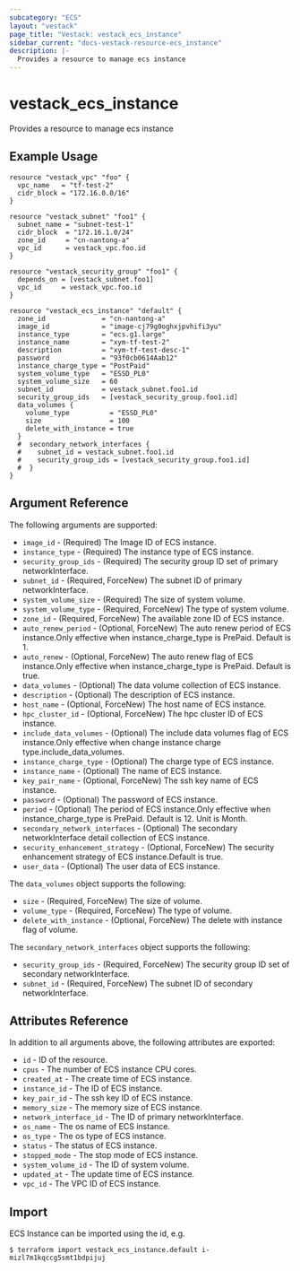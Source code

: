 ```yaml
---
subcategory: "ECS"
layout: "vestack"
page_title: "Vestack: vestack_ecs_instance"
sidebar_current: "docs-vestack-resource-ecs_instance"
description: |-
  Provides a resource to manage ecs instance
---
```

# vestack_ecs_instance
Provides a resource to manage ecs instance
## Example Usage
```hcl
resource "vestack_vpc" "foo" {
  vpc_name   = "tf-test-2"
  cidr_block = "172.16.0.0/16"
}

resource "vestack_subnet" "foo1" {
  subnet_name = "subnet-test-1"
  cidr_block  = "172.16.1.0/24"
  zone_id     = "cn-nantong-a"
  vpc_id      = vestack_vpc.foo.id
}

resource "vestack_security_group" "foo1" {
  depends_on = [vestack_subnet.foo1]
  vpc_id     = vestack_vpc.foo.id
}

resource "vestack_ecs_instance" "default" {
  zone_id              = "cn-nantong-a"
  image_id             = "image-cj79g0oghxjpvhifi3yu"
  instance_type        = "ecs.g1.large"
  instance_name        = "xym-tf-test-2"
  description          = "xym-tf-test-desc-1"
  password             = "93f0cb0614Aab12"
  instance_charge_type = "PostPaid"
  system_volume_type   = "ESSD_PL0"
  system_volume_size   = 60
  subnet_id            = vestack_subnet.foo1.id
  security_group_ids   = [vestack_security_group.foo1.id]
  data_volumes {
    volume_type          = "ESSD_PL0"
    size                 = 100
    delete_with_instance = true
  }
  #  secondary_network_interfaces {
  #    subnet_id = vestack_subnet.foo1.id
  #    security_group_ids = [vestack_security_group.foo1.id]
  #  }
}
```
## Argument Reference
The following arguments are supported:
* `image_id` - (Required) The Image ID of ECS instance.
* `instance_type` - (Required) The instance type of ECS instance.
* `security_group_ids` - (Required) The security group ID set of primary networkInterface.
* `subnet_id` - (Required, ForceNew) The subnet ID of primary networkInterface.
* `system_volume_size` - (Required) The size of system volume.
* `system_volume_type` - (Required, ForceNew) The type of system volume.
* `zone_id` - (Required, ForceNew) The available zone ID of ECS instance.
* `auto_renew_period` - (Optional, ForceNew) The auto renew period of ECS instance.Only effective when instance_charge_type is PrePaid. Default is 1.
* `auto_renew` - (Optional, ForceNew) The auto renew flag of ECS instance.Only effective when instance_charge_type is PrePaid. Default is true.
* `data_volumes` - (Optional) The data volume collection of  ECS instance.
* `description` - (Optional) The description of ECS instance.
* `host_name` - (Optional, ForceNew) The host name of ECS instance.
* `hpc_cluster_id` - (Optional, ForceNew) The hpc cluster ID of ECS instance.
* `include_data_volumes` - (Optional) The include data volumes flag of ECS instance.Only effective when change instance charge type.include_data_volumes.
* `instance_charge_type` - (Optional) The charge type of ECS instance.
* `instance_name` - (Optional) The name of ECS instance.
* `key_pair_name` - (Optional, ForceNew) The ssh key name of ECS instance.
* `password` - (Optional) The password of ECS instance.
* `period` - (Optional) The period of ECS instance.Only effective when instance_charge_type is PrePaid. Default is 12. Unit is Month.
* `secondary_network_interfaces` - (Optional) The secondary networkInterface detail collection of ECS instance.
* `security_enhancement_strategy` - (Optional, ForceNew) The security enhancement strategy of ECS instance.Default is true.
* `user_data` - (Optional) The user data of ECS instance.

The `data_volumes` object supports the following:

* `size` - (Required, ForceNew) The size of volume.
* `volume_type` - (Required, ForceNew) The type of volume.
* `delete_with_instance` - (Optional, ForceNew) The delete with instance flag of volume.

The `secondary_network_interfaces` object supports the following:

* `security_group_ids` - (Required, ForceNew) The security group ID set of secondary networkInterface.
* `subnet_id` - (Required, ForceNew) The subnet ID of secondary networkInterface.

## Attributes Reference
In addition to all arguments above, the following attributes are exported:
* `id` - ID of the resource.
* `cpus` - The number of ECS instance CPU cores.
* `created_at` - The create time of ECS instance.
* `instance_id` - The ID of ECS instance.
* `key_pair_id` - The ssh key ID of ECS instance.
* `memory_size` - The memory size of ECS instance.
* `network_interface_id` - The ID of primary networkInterface.
* `os_name` - The os name of ECS instance.
* `os_type` - The os type of ECS instance.
* `status` - The status of ECS instance.
* `stopped_mode` - The stop mode of ECS instance.
* `system_volume_id` - The ID of system volume.
* `updated_at` - The update time of ECS instance.
* `vpc_id` - The VPC ID of ECS instance.


## Import
ECS Instance can be imported using the id, e.g.
```
$ terraform import vestack_ecs_instance.default i-mizl7m1kqccg5smt1bdpijuj
```


